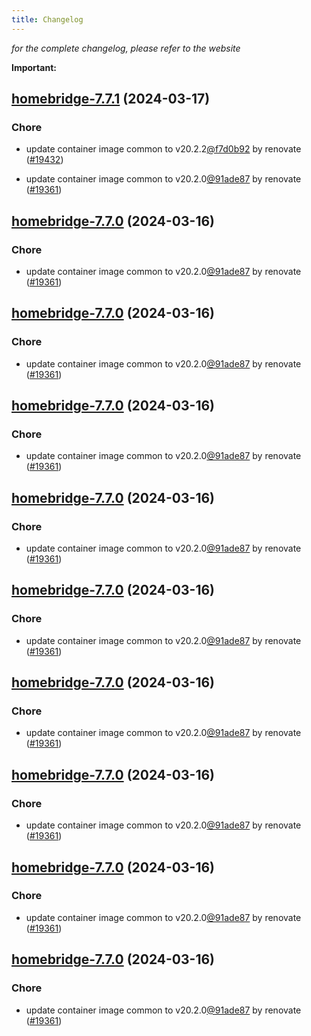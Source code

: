 ```yaml
---
title: Changelog
---
```



*for the complete changelog, please refer to the website*

**Important:**


## [homebridge-7.7.1](https://github.com/truecharts/charts/compare/homebridge-7.6.0...homebridge-7.7.1) (2024-03-17)

### Chore



- update container image common to v20.2.2[@f7d0b92](https://github.com/f7d0b92) by renovate ([#19432](https://github.com/truecharts/charts/issues/19432))

- update container image common to v20.2.0[@91ade87](https://github.com/91ade87) by renovate ([#19361](https://github.com/truecharts/charts/issues/19361))


## [homebridge-7.7.0](https://github.com/truecharts/charts/compare/homebridge-7.6.0...homebridge-7.7.0) (2024-03-16)

### Chore



- update container image common to v20.2.0[@91ade87](https://github.com/91ade87) by renovate ([#19361](https://github.com/truecharts/charts/issues/19361))


## [homebridge-7.7.0](https://github.com/truecharts/charts/compare/homebridge-7.6.0...homebridge-7.7.0) (2024-03-16)

### Chore



- update container image common to v20.2.0[@91ade87](https://github.com/91ade87) by renovate ([#19361](https://github.com/truecharts/charts/issues/19361))


## [homebridge-7.7.0](https://github.com/truecharts/charts/compare/homebridge-7.6.0...homebridge-7.7.0) (2024-03-16)

### Chore



- update container image common to v20.2.0[@91ade87](https://github.com/91ade87) by renovate ([#19361](https://github.com/truecharts/charts/issues/19361))


## [homebridge-7.7.0](https://github.com/truecharts/charts/compare/homebridge-7.6.0...homebridge-7.7.0) (2024-03-16)

### Chore



- update container image common to v20.2.0[@91ade87](https://github.com/91ade87) by renovate ([#19361](https://github.com/truecharts/charts/issues/19361))


## [homebridge-7.7.0](https://github.com/truecharts/charts/compare/homebridge-7.6.0...homebridge-7.7.0) (2024-03-16)

### Chore



- update container image common to v20.2.0[@91ade87](https://github.com/91ade87) by renovate ([#19361](https://github.com/truecharts/charts/issues/19361))


## [homebridge-7.7.0](https://github.com/truecharts/charts/compare/homebridge-7.6.0...homebridge-7.7.0) (2024-03-16)

### Chore



- update container image common to v20.2.0[@91ade87](https://github.com/91ade87) by renovate ([#19361](https://github.com/truecharts/charts/issues/19361))


## [homebridge-7.7.0](https://github.com/truecharts/charts/compare/homebridge-7.6.0...homebridge-7.7.0) (2024-03-16)

### Chore



- update container image common to v20.2.0[@91ade87](https://github.com/91ade87) by renovate ([#19361](https://github.com/truecharts/charts/issues/19361))


## [homebridge-7.7.0](https://github.com/truecharts/charts/compare/homebridge-7.6.0...homebridge-7.7.0) (2024-03-16)

### Chore



- update container image common to v20.2.0[@91ade87](https://github.com/91ade87) by renovate ([#19361](https://github.com/truecharts/charts/issues/19361))


## [homebridge-7.7.0](https://github.com/truecharts/charts/compare/homebridge-7.6.0...homebridge-7.7.0) (2024-03-16)

### Chore



- update container image common to v20.2.0[@91ade87](https://github.com/91ade87) by renovate ([#19361](https://github.com/truecharts/charts/issues/19361))